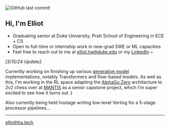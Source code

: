 ![GitHub last commit](https://img.shields.io/github/last-commit/elliothha/elliothha?display_timestamp=author&style=flat&label=Last%20active)

## Hi, I'm Elliot
- Graduating senior at Duke University, Pratt School of Engineering in ECE + CS
- Open to full-time or internship work in new-grad SWE or ML capacities
- Feel free to reach out to me at [elliot.ha@duke.edu](https://outlook.office365.com/mail/deeplink/compose?mailtouri=mailto%3Aehh19%40duke.edu) or my [LinkedIn](https://www.linkedin.com/in/elliothha/) ~

*[3/15/24 Update]:*

Currently working on finishing up various [generative model](https://github.com/elliothha/generative-modeling-zoo) implementations, notably Transformers and flow-based models. As well as this, I'm working in the RL space adapting the [AlphaGo Zero](https://www.nature.com/articles/nature24270) architecture to 2v2 chess over at [MANTIS](https://github.com/jwillstaples/MANTIS/tree/master?tab=readme-ov-file) as a senior capstone project, which I'm super excited to see how it turns out :)

Also currently being held hostage writing low-level Verilog for a 5-stage processor pipelines...

---

[elliothha.tech](https://elliothha.tech/)


